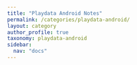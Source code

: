 ```yaml
---
title: "Playdata Android Notes"
permalink: /categories/playdata-android/
layout: category
author_profile: true
taxonomy: playdata-android
sidebar:
  nav: "docs"
---
```

